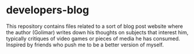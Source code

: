 # developers-blog

This repository contains files related to a sort of blog post website where the author (Golimar) writes down his thoughts on subjects that interest him, typically critiques of video games or pieces of media he has consumed.
Inspired by friends who push me to be a better version of myself.
